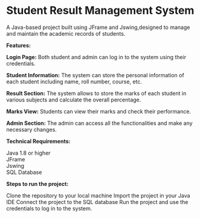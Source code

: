 <h1>Student Result Management System</h1>

A Java-based project built using JFrame and Jswing,designed to manage and maintain the academic records of students.

<b>Features:</b>

<b>Login Page:</b> Both student and admin can log in to the system using their credentials.

<b>Student Information:</b> The system can store the personal information of each student including name, roll number, course, etc.

<b>Result Section:</b> The system allows to store the marks of each student in various subjects and calculate the overall percentage.

<b>Marks View:</b> Students can view their marks and check their performance.

<b>Admin Section:</b> The admin can access all the functionalities and make any necessary changes.

<b>Technical Requirements:</b>

Java 1.8 or higher
<br>
JFrame
<br>
Jswing
<br>
SQL Database
<br>

<b>Steps to run the project:</b>

Clone the repository to your local machine
Import the project in your Java IDE
Connect the project to the SQL database
Run the project and use the credentials to log in to the system.


